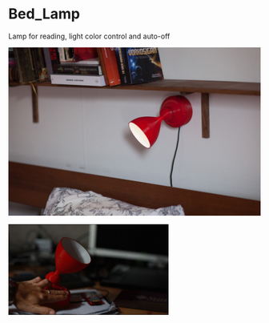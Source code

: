# Bed_Lamp
Lamp for reading, light color control and auto-off

![alt text](IMG_6782.jpg?w=625)

![alt text](bedLamp.gif?w=625)
